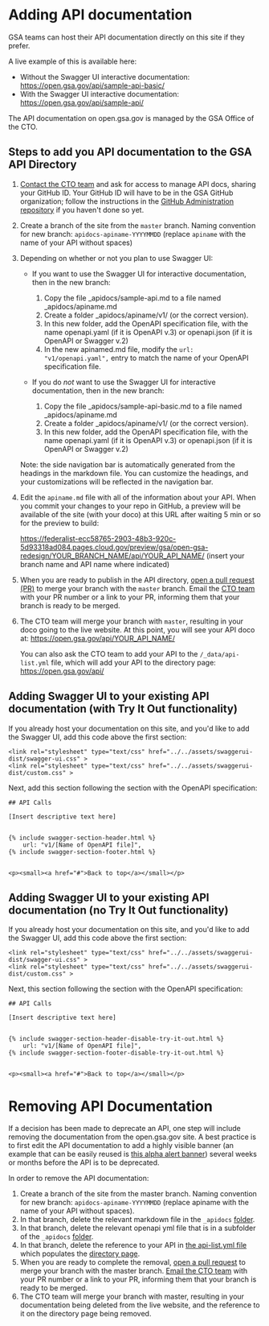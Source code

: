 # Adding API documentation

GSA teams can host their API documentation directly on this site if they prefer. 

A live example of this is available here:
- Without the Swagger UI interactive documentation: https://open.gsa.gov/api/sample-api-basic/
- With the Swagger UI interactive documentation: https://open.gsa.gov/api/sample-api/

The API documentation on open.gsa.gov is managed by the GSA Office of the CTO.

## Steps to add you API documentation to the GSA API Directory

1. [Contact the CTO team](mailto:open@gsa.gov) and ask for access to manage API docs, sharing your GitHub ID. Your GitHub ID will have to be in the GSA GitHub organization; follow the instructions in the [GitHub Administration repository](https://github.com/GSA/GitHub-Administration) if you haven't done so yet.

2. Create a branch of the site from the `master` branch. Naming convention for new branch: `apidocs-apiname-YYYYMMDD` (replace `apiname` with the name of your API without spaces)

3. Depending on whether or not you plan to use Swagger UI:

    * If you want to use the Swagger UI for interactive documentation, then in the new branch:

        1. Copy the file _apidocs/sample-api.md to a file named _apidocs/apiname.md 
        2. Create a folder _apidocs/apiname/v1/ (or the correct version).
        3. In this new folder, add the OpenAPI specification file, with the name openapi.yaml (if it is OpenAPI v.3) or openapi.json (if it is OpenAPI or Swagger v.2)
        4. In the new apinamed.md file, modify the `url: "v1/openapi.yaml",` entry to match the name of your OpenAPI specification file.

    * If you do _not_ want to use the Swagger UI for interactive documentation, then in the new branch:

        1. Copy the file _apidocs/sample-api-basic.md to a file named _apidocs/apiname.md 
        2. Create a folder _apidocs/apiname/v1/ (or the correct version).
        3. In this new folder, add the OpenAPI specification file, with the name openapi.yaml (if it is OpenAPI v.3) or openapi.json (if it is OpenAPI or Swagger v.2)
 
    Note: the side navigation bar is automatically generated from the headings in the markdown file. You can customize the headings, and your customizations will be reflected in the navigation bar.

4. Edit the `apiname.md` file with all of the information about your API. When you commit your changes to your repo in GitHub, a preview will be available of the site (with your doco) at this URL after waiting 5 min or so for the preview to build:

    https://federalist-ecc58765-2903-48b3-920c-5d93318ad084.pages.cloud.gov/preview/gsa/open-gsa-redesign/YOUR_BRANCH_NAME/api/YOUR_API_NAME/ (insert your branch name and API name where indicated)

5. When you are ready to publish in the API directory, [open a pull request (PR)](https://github.com/GSA/open-gsa-redesign/pulls) to merge your branch with the `master` branch. Email the [CTO team](mailto:open@gsa.gov) with your PR number or a link to your PR, informing them that your branch is ready to be merged.

6. The CTO team will merge your branch with `master`, resulting in your doco going to the live website. At this point, you will see your API doco at: https://open.gsa.gov/api/YOUR_API_NAME/

    You can also ask the CTO team to add your API to the `/_data/api-list.yml` file, which will add your API to the directory page: https://open.gsa.gov/api/

## Adding Swagger UI to your existing API documentation (with Try It Out functionality)

If you already host your documentation on this site, and you'd like to add the Swagger UI, add this code above the first section:

```
<link rel="stylesheet" type="text/css" href="../../assets/swaggerui-dist/swagger-ui.css" >
<link rel="stylesheet" type="text/css" href="../../assets/swaggerui-dist/custom.css" >
```

Next, add this section following the section with the OpenAPI specification:

```
## API Calls

[Insert descriptive text here]


{% include swagger-section-header.html %}
    url: "v1/[Name of OpenAPI file]", 
{% include swagger-section-footer.html %}


<p><small><a href="#">Back to top</a></small></p>
```

## Adding Swagger UI to your existing API documentation (no Try It Out functionality)

If you already host your documentation on this site, and you'd like to add the Swagger UI, add this code above the first section:

```
<link rel="stylesheet" type="text/css" href="../../assets/swaggerui-dist/swagger-ui.css" >
<link rel="stylesheet" type="text/css" href="../../assets/swaggerui-dist/custom.css" >
```

Next, this section following the section with the OpenAPI specification:

```
## API Calls

[Insert descriptive text here]


{% include swagger-section-header-disable-try-it-out.html %}
    url: "v1/[Name of OpenAPI file]", 
{% include swagger-section-footer-disable-try-it-out.html %}


<p><small><a href="#">Back to top</a></small></p>
```

# Removing API Documentation

If a decision has been made to deprecate an API, one step will include removing the documentation from the open.gsa.gov site.  A best practice is to first edit the API documentation to add a highly visible banner (an example that can be easily reused is [this alpha alert banner](https://raw.githubusercontent.com/GSA/open-gsa-redesign/master/_apidocs/dap.md)) several weeks or months before the API is to be deprecated.  

In order to remove the API documentation: 

1. Create a branch of the site from the master branch. Naming convention for new branch: `apidocs-apiname-YYYYMMDD` (replace apiname with the name of your API without spaces). 
2. In that branch, delete the relevant markdown file in the `_apidocs` [folder](https://github.com/GSA/open-gsa-redesign/tree/master/_apidocs).
3. In that branch, delete the relevant openapi yml file that is in a subfolder of the `_apidocs` [folder](https://github.com/GSA/open-gsa-redesign/tree/master/_apidocs).
4. In that branch, delete the reference to your API in [the api-list.yml file](https://github.com/GSA/open-gsa-redesign/blob/master/_data/api-list.yml) which populates the [directory page](https://open.gsa.gov/api/).
5. When you are ready to complete the removal, [open a pull request](https://github.com/GSA/open-gsa-redesign/pulls) to merge your branch with the master branch. [Email the CTO team](mailto:open@gsa.gov) with your PR number or a link to your PR, informing them that your branch is ready to be merged.
6. The CTO team will merge your branch with master, resulting in your documentation being deleted from the live website, and the reference to it on the directory page being removed.  
